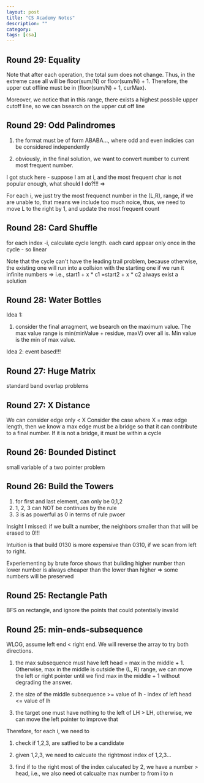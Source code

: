 ```yaml
---
layout: post
title: "CS Academy Notes"
description: ""
category: 
tags: [csa]
---
```


Round 29: Equality
----------
Note that after each operation, the total sum does not change. Thus, in the extreme case all will be floor(sum/N) or floor(sum/N) + 1. Therefore, the upper cut offline must be in (floor(sum/N) + 1, curMax). 

Moreover, we notice that in this range, there exists a highest possbile upper cutoff line, so we can bsearch on the upper cut off line

Round 29: Odd Palindromes
-----------
1. the format must be of form ABABA..., where odd and even indicies can be considered independently

2. obviously, in the final solution, we want to convert number to current most frequent number.

I got stuck here - suppose I am at i, and the most frequent char is not popular enough, what should I do?!!!  =>

For each i, we just try the most frequenct number in the (L,R), range, if we are unable to, that means we include too much noice, thus, we need to move L to the right by 1, and update the most frequent count


Round 28: Card Shuffle
--------
for each index -i, calculate cycle length. each card appear only once in the cycle  - so linear

Note that the cycle can't have the leading trail problem, because otherwise, the existing one will run into a collsion with the starting one if we run it infinite numbers => i.e., start1 + x * c1 =start2 + x * c2 always exist a solution

Round 28: Water Bottles
--------
Idea 1: 
1. consider the final arragment, we bsearch on the maximum value. The max value range is  min(minValue + residue, maxV) over all is. Min value is the min of max value.

Idea 2: event based!!! 


Round 27: Huge Matrix
--------
standard band overlap problems

Round 27: X Distance
--------
We can consider edge only < X
Consider the case where X = max edge length, then we know a max edge must be a bridge so that it can contribute to a final number. If it is not a bridge, it must be within a cycle


Round 26: Bounded Distinct
--------
small variable of a two pointer problem

Round 26: Build the Towers
--------
1. for first and last element, can only be 0,1,2
2. 1, 2, 3 can NOT be continues by the rule
3. 3 is as powerful as 0 in terms of rule pwoer

Insight I missed: if we built a number, the neighbors smaller than that will be erased to 0!!!

Intuition is that build 0130 is more expensive than 0310, if we scan from left to right.

Experiementing by brute force shows that building higher number than lower number is always cheaper than the lower than higher => some numbers will be preserved


Round 25: Rectangle Path
--------
BFS on rectangle, and ignore the points that could potentially invalid

Round 25: min-ends-subsequence
--------
WLOG, assume left end < right end. We will reverse the array to try both directions.

1. the max subsequence must have left head =  max in the middle + 1. Otherwise, max in the middle is outside the (L, R) range,  we can move the left or right pointer until we find max in the middle + 1 without degrading the answer.

2. the size of the middle subsequence  >= value of lh - index of left head  <= value of lh

3. the target one must have nothing to the left of LH > LH, otherwise, we can move the left pointer to improve that

Therefore, for each i, we need to
1. check if 1,2,3, are satfied to be a candidate

2. given 1,2,3, we need to calcuate the rightmost index of 1,2,3...

3. find if to the right most of the index calucated by 2, we have a number > head, i.e., we also need ot calcualte max number to from i to n
